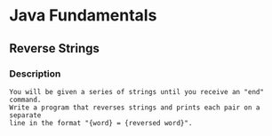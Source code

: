 # Java Fundamentals

## Reverse Strings

### Description
    You will be given a series of strings until you receive an "end" command. 
    Write a program that reverses strings and prints each pair on a separate 
    line in the format "{word} = {reversed word}".
